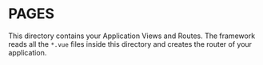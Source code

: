 # PAGES

This directory contains your Application Views and Routes.
The framework reads all the `*.vue` files inside this directory and creates the router of your application.

